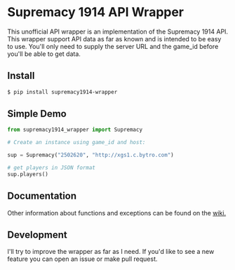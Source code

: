 # Supremacy 1914 API Wrapper

This unofficial API wrapper is an implementation of the Supremacy 1914 API.
This wrapper support API data as far as known and is intended to be easy to use.
You'll only need to supply the server URL and the game\_id before you'll be able to get data.

## Install

```bash
$ pip install supremacy1914-wrapper

```

## Simple Demo

```python
from supremacy1914_wrapper import Supremacy

# Create an instance using game_id and host:

sup = Supremacy("2502620", "http://xgs1.c.bytro.com")

# get players in JSON format 
sup.players()
```

## Documentation

Other information about functions and exceptions can be found on the [wiki.](https://github.com/joostsijm/supremacy1914_wrapper/wiki)

## Development

I'll try to improve the wrapper as far as I need.
If you'd like to see a new feature you can open an issue or make pull request.
